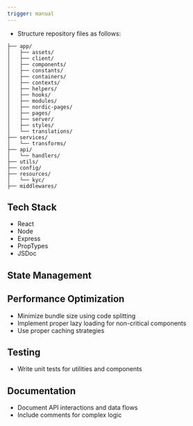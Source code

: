 ```yaml
---
trigger: manual
---
```


- Structure repository files as follows:
```
├── app/
│   ├── assets/
│   ├── client/
│   ├── components/
│   ├── constants/
│   ├── containers/
│   ├── contexts/
│   ├── helpers/
│   ├── hooks/
│   ├── modules/
│   ├── nordic-pages/
│   ├── pages/
│   ├── server/
│   ├── styles/
│   └── translations/
├── services/
│   └── transforms/
├── api/
│   └── handlers/
├── utils/
├── config/
├── resources/
│   └── kyc/
├── middlewares/
```

## Tech Stack
- React
- Node
- Express
- PropTypes
- JSDoc

## State Management
<!-- - Context API -->

## Performance Optimization
- Minimize bundle size using code splitting
- Implement proper lazy loading for non-critical components
- Use proper caching strategies

## Testing
- Write unit tests for utilities and components
<!-- - Test memory usage and performance -->

## Documentation
- Document API interactions and data flows
- Include comments for complex logic
